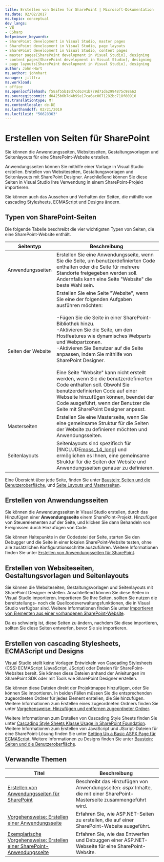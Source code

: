 ```yaml
---
title: Erstellen von Seiten für SharePoint | Microsoft-Dokumentation
ms.date: 02/02/2017
ms.topic: conceptual
dev_langs:
- VB
- CSharp
helpviewer_keywords:
- SharePoint development in Visual Studio, master pages
- SharePoint development in Visual Studio, page layouts
- SharePoint development in Visual Studio, content pages
- master pages[SharePoint development in Visual Studio], designing
- content pages[SharePoint development in Visual Studio], designing
- page layouts[SharePoint development in Visual Studio], designing
author: John-Hart
ms.author: johnhart
manager: jillfra
ms.workload:
- office
ms.openlocfilehash: f58af55b18d7cd6341b779d71da2994875c98a62
ms.sourcegitcommit: d0425b6b7d4b99e17ca6ac0671282bc718f80910
ms.translationtype: MT
ms.contentlocale: de-DE
ms.lasthandoff: 02/21/2019
ms.locfileid: "56628363"
---
```

# <a name="create-pages-for-sharepoint"></a>Erstellen von Seiten für SharePoint
  Sie können die Anwendungsseiten, Websiteseiten, Gestaltungsvorlagen und Seitenlayouts für eine SharePoint-Website erstellen.

 Anwendungsseiten können Sie mithilfe einer Vorlage in Visual Studio erstellen. Erstellen von Websiteseiten, Gestaltungsvorlagen und Seitenlayouts mit SharePoint Designer. Anschließend können Sie diese Seiten in Visual Studio Ihre Verwendung in einem SharePoint-Projekt importieren.

 Sie können auch das Aussehen und Verhalten der Seiten, die mithilfe von cascading Stylesheets, ECMAScript und Designs ändern.

## <a name="types-of-sharepoint-pages"></a>Typen von SharePoint-Seiten
 Die folgende Tabelle beschreibt die vier wichtigsten Typen von Seiten, die eine SharePoint-Website enthält.

|Seitentyp|Beschreibung|
|---------------|-----------------|
|Anwendungsseiten|Erstellen Sie eine Anwendungsseite, wenn Sie die Seite, um benutzerdefinierten Code enthalten oder die Seite für mehrere Standorte freigegeben werden soll. Andernfalls kann eine Seite "Website" die beste Wahl sein.|
|Seiten der Website|Erstellen Sie eine Seite "Website", wenn Sie eine der folgenden Aufgaben ausführen möchten:<br /><br /> -Fügen Sie die Seite in einer SharePoint-Bibliothek hinzu.<br />-Aktivieren Sie die Seite, um den Hostfeatures wie dynamisches Webparts und Webpartzonen.<br />-Aktivieren Sie Benutzer auf die Seite anpassen, indem Sie mithilfe von SharePoint Designer.<br /><br /> Eine Seite "Website" kann nicht erstellt werden, wenn Sie die benutzerdefinierten Code enthalten soll. Obwohl Sie benutzerdefinierten Code auf einer Webseite hinzufügen können, beendet der Code ausgeführt, wenn der Benutzer die Seite mit SharePoint Designer anpasst.|
|Masterseiten|Erstellen Sie eine Masterseite, wenn Sie eine gemeinsame Struktur für die Seiten der Website zu definieren möchten und Anwendungsseiten.|
|Seitenlayouts|Seitenlayouts sind spezifisch für [!INCLUDE[moss_14_long](../sharepoint/includes/moss-14-long-md.md)] und ermöglichen es Ihnen, eine gemeinsame Struktur für die Seiten der Website und Anwendungsseiten genauer zu definieren.|

 Eine Übersicht über jede Seite, finden Sie unter [Baustein: Seiten und die Benutzeroberfläche](http://go.microsoft.com/fwlink/?LinkID=182095), und [Seite Layouts und Masterseiten](http://go.microsoft.com/fwlink/?LinkID=182096).

## <a name="create-application-pages"></a>Erstellen von Anwendungsseiten
 Sie können die Anwendungsseiten in Visual Studio erstellen, durch das Hinzufügen einer **Anwendungsseite** einem SharePoint-Projekt. Hinzufügen von Steuerelementen auf der Seite, und klicken Sie dann Behandeln von Ereignissen durch Hinzufügen von Code.

 Sie können Haltepunkte in der Codedatei der Seite, starten Sie den Debugger und die Seite in einer lokalen SharePoint-Website testen, ohne alle zusätzlichen Konfigurationsschritte auszuführen. Weitere Informationen finden Sie unter [Erstellen von Anwendungsseiten für SharePoint](../sharepoint/creating-application-pages-for-sharepoint.md).

## <a name="create-site-pages-master-pages-and-page-layouts"></a>Erstellen von Websiteseiten, Gestaltungsvorlagen und Seitenlayouts
 Sie können die Websiteseiten, Gestaltungsvorlagen und Seitenlayouts mit SharePoint Designer erstellen. Anschließend können Sie diese Seiten in Visual Studio importieren. Importieren Sie Ihre Seiten, sollten Sie nutzen die bereitstellungs- noch die Quellcodeverwaltungsfunktionen, die in Visual Studio verfügbar sind. Weitere Informationen finden Sie unter [Importieren von Elementen aus einer vorhandenen SharePoint-Website](../sharepoint/importing-items-from-an-existing-sharepoint-site.md).

 Da es schwierig ist, diese Seiten zu ändern, nachdem Sie diese importieren, sollten Sie diese Seiten entwerfen, bevor Sie sie importieren.

## <a name="create-cascading-style-sheets-ecmascript-and-themes"></a>Erstellen von cascading Stylesheets, ECMAScript und Designs
 Visual Studio stellt keine Vorlagen Entwickeln von Cascading Stylesheets (CSS) ECMAScript (JavaScript, JScript) oder Dateien für SharePoint-Websites bereit. Sie können diese Dateien anhand der Anleitungen im SharePoint SDK oder mit Tools wie SharePoint Designer erstellen.

 Sie können diese Dateien direkt der Projektmappe hinzufügen, oder Sie können Sie importieren. In beiden Fällen müssen Sie die entsprechenden zugeordneten Ordner für jedes Element erstellen, die Sie hinzufügen. Weitere Informationen zum Erstellen eines zugeordneten Ordners finden Sie unter [Vorgehensweise: Hinzufügen und entfernen zugeordneter Ordner](../sharepoint/how-to-add-and-remove-mapped-folders.md).

 Weitere Informationen zum Erstellen von Cascading Style Sheets finden Sie unter [Cascading Style Sheets Klasse Usage in SharePoint Foundation](http://go.microsoft.com/fwlink/?LinkID=182098). Weitere Informationen zum Erstellen von JavaScript und JScript-Dateien für eine SharePoint-Lösung finden Sie unter [Setting Up a Basic ASPX Page für ECMAScript](http://go.microsoft.com/fwlink/?LinkID=182099). Weitere Informationen zu Designs finden Sie unter [Baustein: Seiten und die Benutzeroberfläche](http://go.microsoft.com/fwlink/?LinkID=182095).

## <a name="related-topics"></a>Verwandte Themen

|Titel|Beschreibung|
|-----------|-----------------|
|[Erstellen von Anwendungsseiten für SharePoint](../sharepoint/creating-application-pages-for-sharepoint.md)|Beschreibt das Hinzufügen von Anwendungsseiten: *aspx* Inhalte, die mit einer SharePoint-Masterseite zusammengeführt wird.|
|[Vorgehensweise: Erstellen einer Anwendungsseite](../sharepoint/how-to-create-an-application-page.md)|Erfahren Sie, wie ASP.NET-Seiten zu erstellen, die auf einer SharePoint-Website ausgeführt.|
|[Exemplarische Vorgehensweise: Erstellen einer SharePoint-Anwendungsseite](../sharepoint/walkthrough-creating-a-sharepoint-application-page.md)|Erfahren Sie, wie das Entwerfen und Debuggen einer ASP.NET-Webseite für eine SharePoint-Website.|
